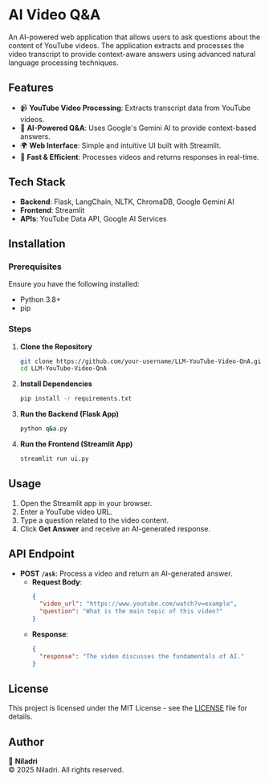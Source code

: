 # AI Video Q&A

An AI-powered web application that allows users to ask questions about the content of YouTube videos. The application extracts and processes the video transcript to provide context-aware answers using advanced natural language processing techniques.


## Features

- 📹 **YouTube Video Processing**: Extracts transcript data from YouTube videos.
- 🤖 **AI-Powered Q&A**: Uses Google's Gemini AI to provide context-based answers.
- 🌍 **Web Interface**: Simple and intuitive UI built with Streamlit.
- 🚀 **Fast & Efficient**: Processes videos and returns responses in real-time.

## Tech Stack

- **Backend**: Flask, LangChain, NLTK, ChromaDB, Google Gemini AI
- **Frontend**: Streamlit
- **APIs**: YouTube Data API, Google AI Services

## Installation

### Prerequisites
Ensure you have the following installed:
- Python 3.8+
- pip

### Steps

1. **Clone the Repository**
   ```sh
   git clone https://github.com/your-username/LLM-YouTube-Video-QnA.git
   cd LLM-YouTube-Video-QnA
   ```

2. **Install Dependencies**
   ```sh
   pip install -r requirements.txt
   ```

3. **Run the Backend (Flask App)**
   ```sh
   python q&a.py
   ```

4. **Run the Frontend (Streamlit App)**
   ```sh
   streamlit run ui.py
   ```

## Usage

1. Open the Streamlit app in your browser.
2. Enter a YouTube video URL.
3. Type a question related to the video content.
4. Click **Get Answer** and receive an AI-generated response.

## API Endpoint

- **POST `/ask`**: Process a video and return an AI-generated answer.
  - **Request Body**:
    ```json
    {
      "video_url": "https://www.youtube.com/watch?v=example",
      "question": "What is the main topic of this video?"
    }
    ```
  - **Response**:
    ```json
    {
      "response": "The video discusses the fundamentals of AI."
    }
    ```

## License

This project is licensed under the MIT License - see the [LICENSE](LICENSE) file for details.

## Author

👤 **Niladri**  
© 2025 Niladri. All rights reserved.

